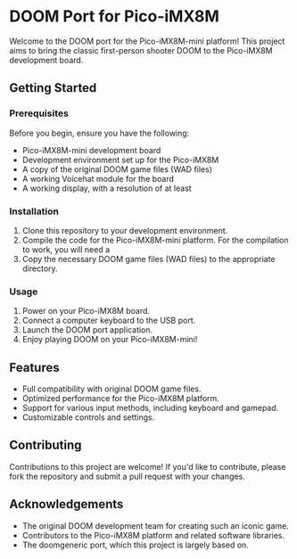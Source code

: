 # DOOM Port for Pico-iMX8M

Welcome to the DOOM port for the Pico-iMX8M-mini platform! This project aims to bring the classic first-person shooter DOOM to the Pico-iMX8M development board.

## Getting Started

### Prerequisites

Before you begin, ensure you have the following:

- Pico-iMX8M-mini development board
- Development environment set up for the Pico-iMX8M
- A copy of the original DOOM game files (WAD files)
- A working Voicehat module for the board
- A working display, with a resolution of at least 

### Installation

1. Clone this repository to your development environment.
2. Compile the code for the Pico-iMX8M-mini platform. For the compilation to work, you will need a 
3. Copy the necessary DOOM game files (WAD files) to the appropriate directory.

### Usage

1. Power on your Pico-iMX8M board.
2. Connect a computer keyboard to the USB port.
3. Launch the DOOM port application.
4. Enjoy playing DOOM on your Pico-iMX8M-mini!

## Features

- Full compatibility with original DOOM game files.
- Optimized performance for the Pico-iMX8M platform.
- Support for various input methods, including keyboard and gamepad.
- Customizable controls and settings.

## Contributing

Contributions to this project are welcome! If you'd like to contribute, please fork the repository and submit a pull request with your changes.

## Acknowledgements

- The original DOOM development team for creating such an iconic game.
- Contributors to the Pico-iMX8M platform and related software libraries.
- The doomgeneric port, which this project is largely based on.

